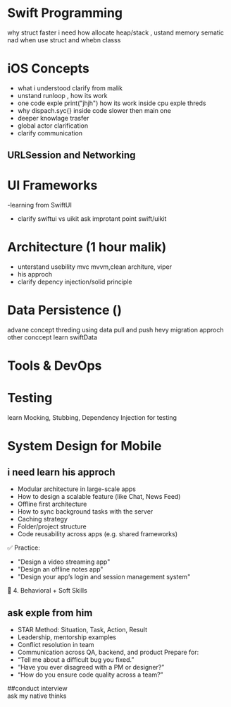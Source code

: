 
# Swift Programming
  why struct faster  i need how allocate heap/stack , ustand memory sematic
  nad when use struct and whebn classs

#   iOS Concepts
- what i understood clarify from malik
- unstand runloop , how its work 
- one code exple  print("jhjh") how its work inside cpu exple threds 
- why dispach.syc{} inside code slower then main one
- deeper knowlage trasfer 
- global actor clarification
- clarify communication


## URLSession and Networking

# UI Frameworks
-learning from SwiftUI
- clarify swiftui vs uikit
ask improtant point swift/uikit


# Architecture (1 hour malik)
- unterstand usebility mvc mvvm,clean architure, viper
- his approch 
- clarify depency injection/solid principle



#  Data Persistence ()
advane concept 
  threding using data pull and push 
  hevy migration approch
  other conccept
learn swiftData

# Tools & DevOps


#  Testing

learn Mocking, Stubbing, Dependency Injection for testing




 #  System Design for Mobile
## i need learn his approch 
* Modular architecture in large-scale apps
* How to design a scalable feature (like Chat, News Feed)
* Offline first architecture
* How to sync background tasks with the server
* Caching strategy
* Folder/project structure
* Code reusability across apps (e.g. shared frameworks)



✅ Practice:
* "Design a video streaming app"
* "Design an offline notes app"
* "Design your app’s login and session management system"

🔐 4. Behavioral + Soft Skills
## ask exple from him
* STAR Method: Situation, Task, Action, Result
* Leadership, mentorship examples
* Conflict resolution in team
* Communication across QA, backend, and product
Prepare for:
* “Tell me about a difficult bug you fixed.”
* “Have you ever disagreed with a PM or designer?”
* “How do you ensure code quality across a team?”


##conduct interview  
ask my native thinks



